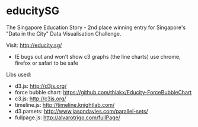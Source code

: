 educitySG
=========

The Singapore Education Story - 2nd place winning entry for Singapore's "Data in the City" Data Visualisation Challenge.

Visit: http://educity.sg/
* IE bugs out and won't show c3 graphs (the line charts) use chrome, firefox or safari to be safe

Libs used: 

* d3.js: http://d3js.org/
* force bubble chart: https://github.com/thiakx/Educity-ForceBubbleChart
* c3.js: http://c3js.org/
* timeline.js: http://timeline.knightlab.com/
* d3.parsets: http://www.jasondavies.com/parallel-sets/
* fullpage.js: http://alvarotrigo.com/fullPage/

